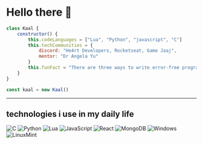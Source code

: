 # Hello there 👋
```js
class Kaal {
    constructor() {
        this.codeLanguages = ["Lua", "Python", "javascript", "C"]
        this.techCommunities = {
            discord: "He4rt Developers, Rocketseat, Game Jaaj",
            mentor: "Dr Angela Yu"
        }
        this.funFact = "There are three ways to write error-free programs; only the fourth one works"
    }
}

const kaal = new Kaal()
```

<hr size="3" noshade>

## technologies i use in my daily life
![C](https://img.shields.io/badge/C-00599C?style=for-the-badge&logo=c&logoColor=white)
![Python](https://img.shields.io/badge/Python-14354C?style=for-the-badge&logo=python&logoColor=white)
![Lua](https://img.shields.io/badge/Lua-2C2D72?style=for-the-badge&logo=lua&logoColor=white)
![JavaScript](https://img.shields.io/badge/javascript-%23323330.svg?style=for-the-badge&logo=javascript&logoColor=%23F7DF1E)
![React](https://img.shields.io/badge/react-%2320232a.svg?style=for-the-badge&logo=react&logoColor=%2361DAFB)
![MongoDB](https://img.shields.io/badge/MongoDB-%234ea94b.svg?style=for-the-badge&logo=mongodb&logoColor=white)
![Windows](https://img.shields.io/badge/Windows-0078D6?style=for-the-badge&logo=windows&logoColor=white)
![LinuxMint](https://img.shields.io/badge/manjaro-35BF5C?style=for-the-badge&logo=manjaro&logoColor=white)
